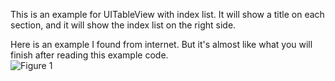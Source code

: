 This is an example for UITableView with index list. 
It will show a title on each section, and it will show the index list on the right side. 


Here is an example I found from internet. 
But it's almost like what you will finish after reading this example code. 
<br >
![Figure 1](http://static.squarespace.com/static/50384b2ee4b00cf0e8cdbaff/t/50386835c4aa2c5a0b860552/1345873975362/uitableview_styles.jpg "UITableView with index list")
